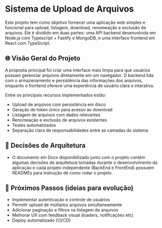 # Sistema de Upload de Arquivos

Este projeto tem como objetivo fornecer uma aplicação web simples e funcional para upload, listagem, download, renomeação e exclusão de arquivos. Ele é dividido em duas partes: uma API backend desenvolvida em Node.js com Typescript + Fastify e MongoDB, e uma interface frontend em React com TypeScript.

## 🌐 Visão Geral do Projeto

A proposta principal foi criar uma interface mais limpa para que usuários possam gerenciar arquivos diretamente em um navegador. O backend lida com o armazenamento e persistência das informações dos arquivos, enquanto o frontend oferece uma experiência de usuário clara e interativa.

Entre os principais recursos implementados estão:

- Upload de arquivos com persistência em disco
- Geração de token único para acesso ao download
- Listagem de arquivos com dados relevantes
- Renomeação e exclusão de arquivos existentes
- Testes automatizados
- Separação clara de responsabilidades entre as camadas do sistema

## 🔐 Decisões de Arquitetura

- O documento em Docx disponibilizado junto com o projeto contém algumas decisões de arquitetura tomadas durante o desenvolvimento da aplicação e cada projeto independente (BackEnd e FrontEnd) possuem READMEs para instrução de como rodar o projeto.

## 🔮 Próximos Passos (ideias para evolução)

- Implementar autenticação e controle de usuários
- Permitir upload de múltiplos arquivos simultaneamente
- Adicionar paginação e filtros na listagem de arquivos
- Melhorar UX com feedback visual (loaders, notificações etc)
- Deploy automatizado (CI/CD)
